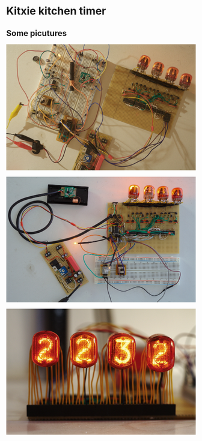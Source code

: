 Kitxie kitchen timer
====================

Some picutures
--------------

![Work in progress 1](pictures/kitxie_picture1.jpg)

![Work in progress 2](pictures/kitxie_picture2.jpg)

![Front view of the nixie tubes](pictures/kitxie_front.jpg)